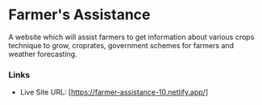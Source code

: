 # Farmer's Assistance

A website which will assist farmers to get information about various crops technique to grow, croprates, government
schemes for farmers and weather forecasting.

### Links

- Live Site URL: [https://farmer-assistance-10.netlify.app/]